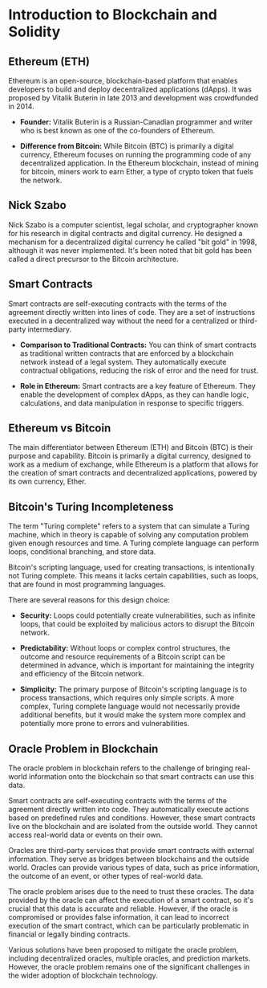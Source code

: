 # Introduction to Blockchain and Solidity

## Ethereum (ETH)

Ethereum is an open-source, blockchain-based platform that enables developers to build and deploy decentralized applications (dApps). It was proposed by Vitalik Buterin in late 2013 and development was crowdfunded in 2014.

- **Founder:** Vitalik Buterin is a Russian-Canadian programmer and writer who is best known as one of the co-founders of Ethereum.

- **Difference from Bitcoin:** While Bitcoin (BTC) is primarily a digital currency, Ethereum focuses on running the programming code of any decentralized application. In the Ethereum blockchain, instead of mining for bitcoin, miners work to earn Ether, a type of crypto token that fuels the network.

## Nick Szabo

Nick Szabo is a computer scientist, legal scholar, and cryptographer known for his research in digital contracts and digital currency. He designed a mechanism for a decentralized digital currency he called "bit gold" in 1998, although it was never implemented. It's been noted that bit gold has been called a direct precursor to the Bitcoin architecture.

## Smart Contracts

Smart contracts are self-executing contracts with the terms of the agreement directly written into lines of code. They are a set of instructions executed in a decentralized way without the need for a centralized or third-party intermediary.

- **Comparison to Traditional Contracts:** You can think of smart contracts as traditional written contracts that are enforced by a blockchain network instead of a legal system. They automatically execute contractual obligations, reducing the risk of error and the need for trust.

- **Role in Ethereum:** Smart contracts are a key feature of Ethereum. They enable the development of complex dApps, as they can handle logic, calculations, and data manipulation in response to specific triggers.

## Ethereum vs Bitcoin

The main differentiator between Ethereum (ETH) and Bitcoin (BTC) is their purpose and capability. Bitcoin is primarily a digital currency, designed to work as a medium of exchange, while Ethereum is a platform that allows for the creation of smart contracts and decentralized applications, powered by its own currency, Ether.

## Bitcoin's Turing Incompleteness

The term "Turing complete" refers to a system that can simulate a Turing machine, which in theory is capable of solving any computation problem given enough resources and time. A Turing complete language can perform loops, conditional branching, and store data.

Bitcoin's scripting language, used for creating transactions, is intentionally not Turing complete. This means it lacks certain capabilities, such as loops, that are found in most programming languages. 

There are several reasons for this design choice:

- **Security:** Loops could potentially create vulnerabilities, such as infinite loops, that could be exploited by malicious actors to disrupt the Bitcoin network.

- **Predictability:** Without loops or complex control structures, the outcome and resource requirements of a Bitcoin script can be determined in advance, which is important for maintaining the integrity and efficiency of the Bitcoin network.

- **Simplicity:** The primary purpose of Bitcoin's scripting language is to process transactions, which requires only simple scripts. A more complex, Turing complete language would not necessarily provide additional benefits, but it would make the system more complex and potentially more prone to errors and vulnerabilities.

## Oracle Problem in Blockchain

The oracle problem in blockchain refers to the challenge of bringing real-world information onto the blockchain so that smart contracts can use this data. 

Smart contracts are self-executing contracts with the terms of the agreement directly written into code. They automatically execute actions based on predefined rules and conditions. However, these smart contracts live on the blockchain and are isolated from the outside world. They cannot access real-world data or events on their own.

Oracles are third-party services that provide smart contracts with external information. They serve as bridges between blockchains and the outside world. Oracles can provide various types of data, such as price information, the outcome of an event, or other types of real-world data.

The oracle problem arises due to the need to trust these oracles. The data provided by the oracle can affect the execution of a smart contract, so it's crucial that this data is accurate and reliable. However, if the oracle is compromised or provides false information, it can lead to incorrect execution of the smart contract, which can be particularly problematic in financial or legally binding contracts.

Various solutions have been proposed to mitigate the oracle problem, including decentralized oracles, multiple oracles, and prediction markets. However, the oracle problem remains one of the significant challenges in the wider adoption of blockchain technology.